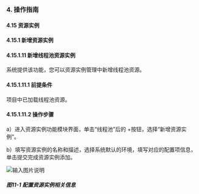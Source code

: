 ### 4. 操作指南

#### 4.15 资源实例

#### 4.15.1 新增资源实例

#### 4.15.1.11 新增线程池资源实例

系统提供该功能，您可以资源实例管理中新增线程池资源。

#### 4.15.1.11.1 前提条件

项目中已加载线程池资源。

#### 4.15.1.11.2 操作步骤

a）进入资源实例功能模块界面，单击“线程池”后的 +按钮，选择“新增资源实例”。

b）填写资源实例的名称和描述，选择系统默认的环境，填写对应的配置项信息，单击提交完成资源实例添加。

![输入图片说明](../../../../../images/SoFlu%EF%BC%88%E5%90%8E%E7%AB%AF%EF%BC%89%E5%BC%80%E5%8F%91%E5%B9%B3%E5%8F%B0/1.%20%E6%9C%80%E6%96%B0%E7%89%88%E6%9C%AC%20-%20%E6%9B%B4%E6%96%B0%E6%97%A5%E6%9C%9F%20-%202022.10.08/4.%20%E6%93%8D%E4%BD%9C%E6%8C%87%E5%8D%97/15.%20%E8%B5%84%E6%BA%90%E5%AE%9E%E4%BE%8B/1.%20%E6%96%B0%E5%A2%9E%E8%B5%84%E6%BA%90%E5%AE%9E%E4%BE%8B/11-1.png)

##### 图11-1 配置资源实例相关信息
